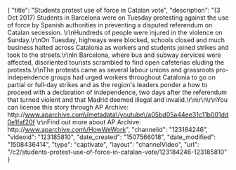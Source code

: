 {
    "title": "Students protest use of force in Catalan vote",
    "description": "(3 Oct 2017) Students in Barcelona were on Tuesday protesting against the use of force by Spanish authorities in preventing a disputed referendum on Catalan secession. \r\nHundreds of people were injured in the violence on Sunday.\r\nOn Tuesday, highways were blocked, schools closed and much business halted across Catalonia as workers and students joined strikes and took to the streets.\r\nIn Barcelona, where bus and subway services were affected, disoriented tourists scrambled to find open cafeterias eluding the protests.\r\nThe protests came as several labour unions and grassroots pro-independence groups had urged workers throughout Catalonia to go on partial or full-day strikes and as the region's leaders ponder a how to proceed with a declaration of independence, two days after the referendum that turned violent and that Madrid deemed illegal and invalid.\r\n\r\n\r\nYou can license this story through AP Archive: http:\/\/www.aparchive.com\/metadata\/youtube\/a05bd05a44ee31c11b001dd0e1faf20f \r\nFind out more about AP Archive: http:\/\/www.aparchive.com\/HowWeWork",
    "channelid": "123184246",
    "videoid": "123185810",
    "date_created": "1507566018",
    "date_modified": "1508436414",
    "type": "captivate",
    "layout": "channelVideo",
    "url": "\/c2\/students-protest-use-of-force-in-catalan-vote\/123184246-123185810"
}